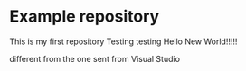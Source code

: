 # Example repository

This is my first repository 
Testing testing
Hello New World!!!!!

different from the one sent from Visual Studio